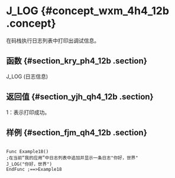 # J\_LOG {#concept_wxm_4h4_12b .concept}

在码栈执行日志列表中打印出调试信息。

## 函数 {#section_kry_ph4_12b .section}

J\_LOG \(日志信息\)

## 返回值 {#section_yjh_qh4_12b .section}

1：表示打印成功。

## 样例 {#section_fjm_qh4_12b .section}

```

Func Example18()
;在当前“我的应用”中日志列表中追加并显示一条日志"你好，世界"
J_LOG("你好，世界")
EndFunc ;==>Example18
```

